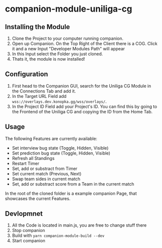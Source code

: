 # companion-module-uniliga-cg


## Installing the Module
1. Clone the Project to your computer running companion.
2. Open up Companion. On the Top Right of the Client there is a COG. Click it and a new Input "Developer Modules Path" will appear
3. In this Input select the Folder you just cloned.
4. Thats it, the module is now installed!

## Configuration
1. First head to the Companion GUI, search for the Uniliga CG Module in the Connections Tab and add it.
2. In the Target URL Field add `wss://overlays.dev.konopka.gg/wss/overlays/`.
3. In the Project ID Field add your Project's ID. You can find this by going to the Frontend of the Uniliga CG and copying the ID from the Home Tab.


## Usage
The following Features are currently available:
- Set interview bug state (Toggle, Hidden, Visible)
- Set prediction bug state (Toggle, Hidden, Visible)
- Refresh all Standings
- Restart Timer
- Set, add or substract from Timer
- Set current match (Previous, Next)
- Swap team sides in current match
- Set, add or substract score from a Team in the current match

In the root of the cloned folder is a example companion Page, that showcases the current Features. 

## Devlopmnet
1. All the Code is located in main.js, you are free to change stuff there
2. Stop companion
3. Build with `yarn companion-module-build --dev`
4. Start companion